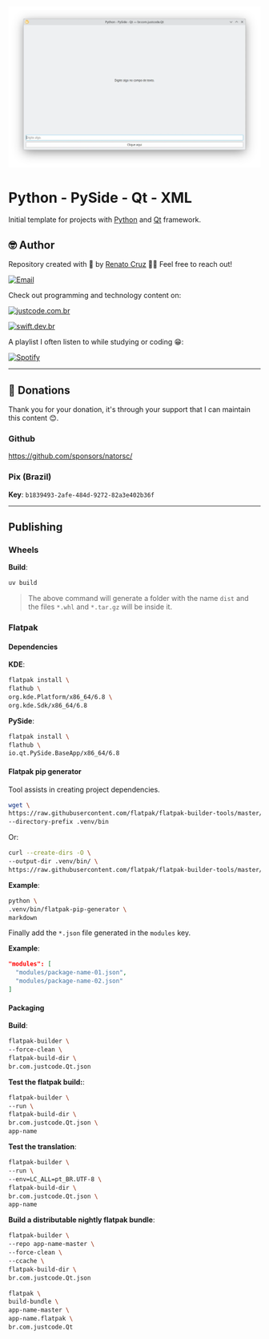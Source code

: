 ![Python - PySide - Qt - XML](docs/images/py-pyside.webp)

# Python - PySide - Qt - XML

Initial template for projects with [Python](https://www.python.org/) and [Qt](https://www.qt.io/) framework.

## 🤓 Author

Repository created with 💙 by [Renato Cruz](https://github.com/natorsc) 🤜🤛 Feel free to reach out!

[![Email](https://img.shields.io/badge/-Email-blueviolet?logo=gmail&logoColor=white)](mailto:natorsc@gmail.com "Send an email.")

Check out programming and technology content on:

[![justcode.com.br](https://img.shields.io/badge/-justcode.com.br-grey?logo=hashnode&logoColor=white)](https://justcode.com.br/ "Visit the justCode blog.")

[![swift.dev.br](https://img.shields.io/badge/-swift.dev.br-orange?logo=hashnode&logoColor=white)](https://justcode.com.br/ "Visit the justCode blog.")

A playlist I often listen to while studying or coding 😁:

[![Spotify](https://img.shields.io/badge/-Spotify-darkgreen?logo=spotify&logoColor=white)](https://open.spotify.com/playlist/1xf3u29puXlnrWO7MsaHL5?si=A-LgwRJXSvOno_e6trpi5w&utm_source=copy-link "Access the playlist.")

---

## 💝 Donations

Thank you for your donation, it's through your support that I can maintain this content 😊.

### Github

https://github.com/sponsors/natorsc/

### Pix (Brazil)

**Key**: `b1839493-2afe-484d-9272-82a3e402b36f`

---

## Publishing

### Wheels

**Build**:

```bash
uv build
```

> The above command will generate a folder with the name `dist` and the files `*.whl` and `*.tar.gz` will be inside it. 

### Flatpak

#### Dependencies

**KDE**:

```bash
flatpak install \
flathub \
org.kde.Platform/x86_64/6.8 \
org.kde.Sdk/x86_64/6.8
```

**PySide**:

```bash
flatpak install \
flathub \
io.qt.PySide.BaseApp/x86_64/6.8
```

#### Flatpak pip generator

Tool assists in creating project dependencies.

```bash
wget \
https://raw.githubusercontent.com/flatpak/flatpak-builder-tools/master/pip/flatpak-pip-generator \
--directory-prefix .venv/bin
```

Or:

```bash
curl --create-dirs -O \
--output-dir .venv/bin/ \
https://raw.githubusercontent.com/flatpak/flatpak-builder-tools/master/pip/flatpak-pip-generator
```

**Example**:

```bash
python \
.venv/bin/flatpak-pip-generator \
markdown
```

Finally add the `*.json` file generated in the `modules` key.

**Example**:

```json
"modules": [
  "modules/package-name-01.json",
  "modules/package-name-02.json"
]
```

#### Packaging

**Build**:

```bash
flatpak-builder \
--force-clean \
flatpak-build-dir \
br.com.justcode.Qt.json
```

**Test the flatpak build:**:

```bash
flatpak-builder \
--run \
flatpak-build-dir \
br.com.justcode.Qt.json \
app-name
```

**Test the translation**:

```bash
flatpak-builder \
--run \
--env=LC_ALL=pt_BR.UTF-8 \
flatpak-build-dir \
br.com.justcode.Qt.json \
app-name
```

**Build a distributable nightly flatpak bundle**:

```bash
flatpak-builder \
--repo app-name-master \
--force-clean \
--ccache \
flatpak-build-dir \
br.com.justcode.Qt.json
```

```bash
flatpak \
build-bundle \
app-name-master \
app-name.flatpak \
br.com.justcode.Qt
```
